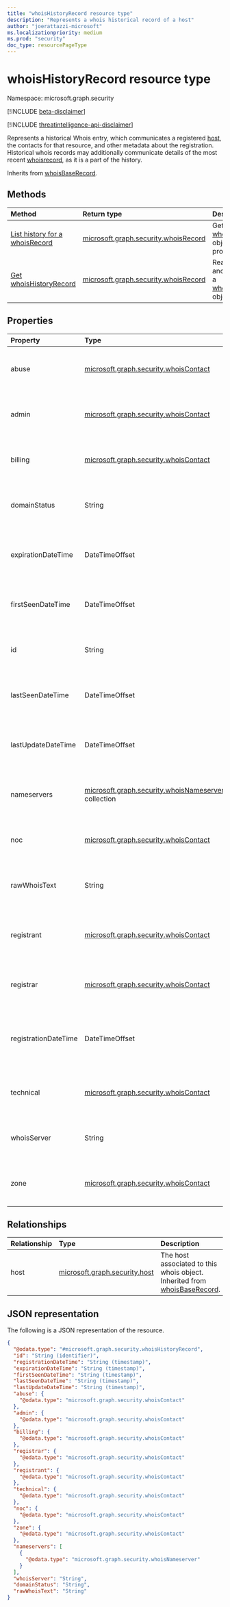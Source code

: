 ```yaml
---
title: "whoisHistoryRecord resource type"
description: "Represents a whois historical record of a host"
author: "joerattazzi-microsoft"
ms.localizationpriority: medium
ms.prod: "security"
doc_type: resourcePageType
---
```


# whoisHistoryRecord resource type

Namespace: microsoft.graph.security

[!INCLUDE [beta-disclaimer](../../includes/beta-disclaimer.md)]

[!INCLUDE [threatintelligence-api-disclaimer](../../includes/threatintelligence-api-disclaimer.md)]

Represents a historical Whois entry, which communicates a registered [host](../resources/security-host.md), the contacts for that resource, and other metadata about the registration. Historical whois records may additionally communicate details of the most recent [whoisrecord](./security-whoisrecord.md), as it is a part of the history.

Inherits from [whoisBaseRecord](../resources/security-whoisbaserecord.md).

## Methods
|Method|Return type|Description|
|:---|:---|:---|
|[List history for a whoisRecord](../api/security-whoisrecord-list-history.md)|[microsoft.graph.security.whoisRecord](../resources/security-whoisrecord.md) |Get the [whoisHistoryRecord](../resources/security-whoishistoryrecord.md) objects and their properties.|
|[Get whoisHistoryRecord](../api/security-whoishistoryrecord-get.md)|[microsoft.graph.security.whoisRecord](../resources/security-whoishistoryrecord.md)|Read the properties and relationships of a [whoisHistoryRecord](../resources/security-whoishistoryrecord.md) object.|

## Properties
|Property|Type|Description|
|:---|:---|:---|
|abuse|[microsoft.graph.security.whoisContact](../resources/security-whoiscontact.md)|The contact information for the **abuse** contact. Inherited from [whoisBaseRecord](../resources/security-whoisbaserecord.md).|
|admin|[microsoft.graph.security.whoisContact](../resources/security-whoiscontact.md)|The contact information for the **admin** contact. Inherited from [whoisBaseRecord](../resources/security-whoisbaserecord.md).|
|billing|[microsoft.graph.security.whoisContact](../resources/security-whoiscontact.md)|The contact information for the **billing** contact. Inherited from [whoisBaseRecord](../resources/security-whoisbaserecord.md).|
|domainStatus|String|The domain status for this whois object. Inherited from [whoisBaseRecord](../resources/security-whoisbaserecord.md).|
|expirationDateTime|DateTimeOffset|The date and time that this whois record will expire with the registrar. Inherited from [whoisBaseRecord](../resources/security-whoisbaserecord.md).|
|firstSeenDateTime|DateTimeOffset|The first seen date and time of this whois record. Inherited from [whoisBaseRecord](../resources/security-whoisbaserecord.md).|
|id|String|The id for this Whois record object. Inherited from [whoisBaseRecord](../resources/security-whoisbaserecord.md).|
|lastSeenDateTime|DateTimeOffset|The last seen date and time of this whois record. Inherited from [whoisBaseRecord](../resources/security-whoisbaserecord.md).|
|lastUpdateDateTime|DateTimeOffset|The date and time that this whois record was last updated. Inherited from [whoisBaseRecord](../resources/security-whoisbaserecord.md).|
|nameservers|[microsoft.graph.security.whoisNameserver](../resources/security-whoisnameserver.md) collection|The nameservers for this whois object. Inherited from [whoisBaseRecord](../resources/security-whoisbaserecord.md).|
|noc|[microsoft.graph.security.whoisContact](../resources/security-whoiscontact.md)|The contact information for the **noc** contact. Inherited from [whoisBaseRecord](../resources/security-whoisbaserecord.md).|
|rawWhoisText|String|The raw whois details for this whois object. Inherited from [whoisBaseRecord](../resources/security-whoisbaserecord.md).|
|registrant|[microsoft.graph.security.whoisContact](../resources/security-whoiscontact.md)|The contact information for the **registrant** contact. Inherited from [whoisBaseRecord](../resources/security-whoisbaserecord.md).|
|registrar|[microsoft.graph.security.whoisContact](../resources/security-whoiscontact.md)|The contact information for the **registrar** contact. Inherited from [whoisBaseRecord](../resources/security-whoisbaserecord.md).|
|registrationDateTime|DateTimeOffset|The date and time that this whois record was registered with a registrar. Inherited from [whoisBaseRecord](../resources/security-whoisbaserecord.md).|
|technical|[microsoft.graph.security.whoisContact](../resources/security-whoiscontact.md)|The contact information for the **technical** contact. Inherited from [whoisBaseRecord](../resources/security-whoisbaserecord.md).|
|whoisServer|String|The whois server providing the details. Inherited from [whoisBaseRecord](../resources/security-whoisbaserecord.md).|
|zone|[microsoft.graph.security.whoisContact](../resources/security-whoiscontact.md)|The contact information for the **zone** contact. Inherited from [whoisBaseRecord](../resources/security-whoisbaserecord.md).|

## Relationships
|Relationship|Type|Description|
|:---|:---|:---|
|host|[microsoft.graph.security.host](../resources/security-host.md)|The host associated to this whois object. Inherited from [whoisBaseRecord](../resources/security-whoisbaserecord.md).|

## JSON representation
The following is a JSON representation of the resource.
<!-- {
  "blockType": "resource",
  "keyProperty": "id",
  "@odata.type": "microsoft.graph.security.whoisRecord",
  "baseType": "microsoft.graph.entity",
  "openType": false
}
-->
``` json
{
  "@odata.type": "#microsoft.graph.security.whoisHistoryRecord",
  "id": "String (identifier)",
  "registrationDateTime": "String (timestamp)",
  "expirationDateTime": "String (timestamp)",
  "firstSeenDateTime": "String (timestamp)",
  "lastSeenDateTime": "String (timestamp)",
  "lastUpdateDateTime": "String (timestamp)",
  "abuse": {
    "@odata.type": "microsoft.graph.security.whoisContact"
  },
  "admin": {
    "@odata.type": "microsoft.graph.security.whoisContact"
  },
  "billing": {
    "@odata.type": "microsoft.graph.security.whoisContact"
  },
  "registrar": {
    "@odata.type": "microsoft.graph.security.whoisContact"
  },
  "registrant": {
    "@odata.type": "microsoft.graph.security.whoisContact"
  },
  "technical": {
    "@odata.type": "microsoft.graph.security.whoisContact"
  },
  "noc": {
    "@odata.type": "microsoft.graph.security.whoisContact"
  },
  "zone": {
    "@odata.type": "microsoft.graph.security.whoisContact"
  },
  "nameservers": [
    {
      "@odata.type": "microsoft.graph.security.whoisNameserver"
    }
  ],
  "whoisServer": "String",
  "domainStatus": "String",
  "rawWhoisText": "String"
}
```
